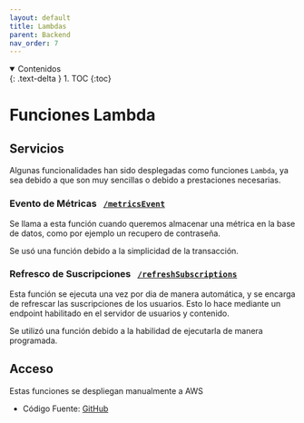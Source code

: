 ```yaml
---
layout: default
title: Lambdas
parent: Backend
nav_order: 7
---
```


<details open markdown="block">
  <summary>
	Contenidos
  </summary>
  {: .text-delta }
1. TOC
{:toc}
</details>

# Funciones Lambda

## Servicios

Algunas funcionalidades han sido desplegadas como funciones `Lambda`, ya sea debido a que son muy sencillas o debido a prestaciones necesarias.

### Evento de Métricas &nbsp; [`/metricsEvent`](https://github.com/taller2-grupo5-rostov-1c2022/Lambda/tree/master/metricsEvent)

Se llama a esta función cuando queremos almacenar una métrica en la base de datos, como por ejemplo un recupero de contraseña.

Se usó una función debido a la simplicidad de la transacción.

### Refresco de Suscripciones &nbsp; [`/refreshSubscriptions`](https://github.com/taller2-grupo5-rostov-1c2022/Lambda/tree/master/refreshSubscriptions)

Esta función se ejecuta una vez por dia de manera automática, y se encarga de refrescar las suscripciones de los usuarios.
Esto lo hace mediante un endpoint habilitado en el servidor de usuarios y contenido.

Se utilizó una función debido a la habilidad de ejecutarla de manera programada.

## Acceso

Estas funciones se despliegan manualmente a AWS

- Código Fuente: [GitHub](https://github.com/taller2-grupo5-rostov-1c2022/Lambda)
